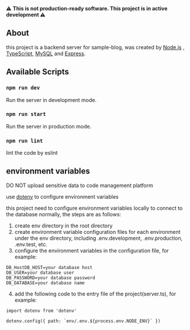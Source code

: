 ⚠️ **This is not production-ready software. This project is in active development ⚠️**

## About

this project is a backend server for sample-blog, was created by [Node.js](https://nodejs.org/en/) , [TypeScript](https://www.typescriptlang.org), [MySQL](https://www.mysql.com) and [Express](https://expressjs.com/).

## Available Scripts

### `npm run dev`

Run the server in development mode.

### `npm run start`

Run the server in production mode.

### `npm run lint`

lint the code by eslint

## environment variables

DO NOT upload sensitive data to code management platform

use [dotenv](https://www.npmjs.com/package/dotenv) to configure environment variables

this project need to configure environment variables locally to connect to the database normally, the steps are as follows:

1. create env directory in the root directory
2. create environment variable configuration files for each environment under the env directory, including .env.development, .env.production, .env.test, etc.
3. configure the environment variables in the configuration file, for example:

```
DB_HostDB_HOST=your database host
DB_USER=your database user
DB_PASSWORD=your database password
DB_DATABASE=your database name
```

4. add the following code to the entry file of the project(server.ts), for example:

```
import dotenv from 'dotenv'

dotenv.config({ path: `env/.env.${process.env.NODE_ENV}` })
```
